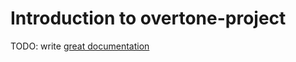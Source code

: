 # Introduction to overtone-project

TODO: write [great documentation](http://jacobian.org/writing/what-to-write/)
